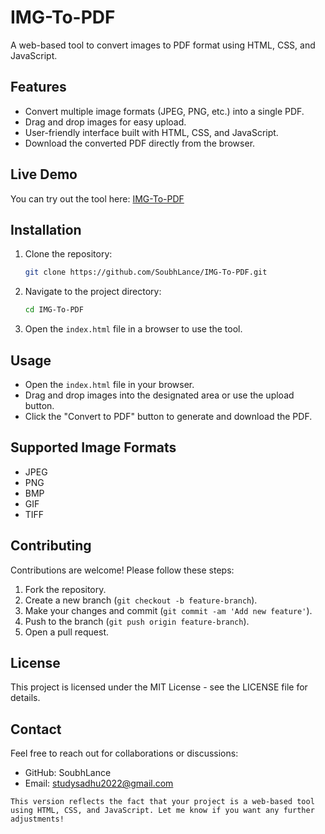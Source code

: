 # IMG-To-PDF

A web-based tool to convert images to PDF format using HTML, CSS, and JavaScript.

## Features

- Convert multiple image formats (JPEG, PNG, etc.) into a single PDF.
- Drag and drop images for easy upload.
- User-friendly interface built with HTML, CSS, and JavaScript.
- Download the converted PDF directly from the browser.

## Live Demo

You can try out the tool here: <a href="https://img-to-pdf-lilac.vercel.app" target="_blank">IMG-To-PDF</a>


## Installation

1. Clone the repository:

   ```bash
   git clone https://github.com/SoubhLance/IMG-To-PDF.git
2. Navigate to the project directory:
   ```bash
   cd IMG-To-PDF
3. Open the `index.html` file in a browser to use the tool.

## Usage

- Open the `index.html` file in your browser.
- Drag and drop images into the designated area or use the upload button.
- Click the "Convert to PDF" button to generate and download the PDF.

 ## Supported Image Formats

- JPEG
- PNG
- BMP
- GIF
- TIFF

## Contributing

Contributions are welcome! Please follow these steps:

1. Fork the repository.
2. Create a new branch (`git checkout -b feature-branch`).
3. Make your changes and commit (`git commit -am 'Add new feature'`).
4. Push to the branch (`git push origin feature-branch`).
5. Open a pull request.

## License

This project is licensed under the MIT License - see the LICENSE file for details.

## Contact

Feel free to reach out for collaborations or discussions:

- GitHub: SoubhLance
- Email: studysadhu2022@gmail.com
```vbnet
This version reflects the fact that your project is a web-based tool using HTML, CSS, and JavaScript. Let me know if you want any further adjustments!
```
